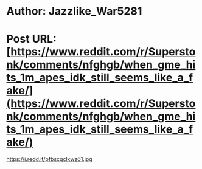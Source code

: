 # Author: Jazzlike_War5281
# Post URL: [https://www.reddit.com/r/Superstonk/comments/nfghgb/when_gme_hits_1m_apes_idk_still_seems_like_a_fake/](https://www.reddit.com/r/Superstonk/comments/nfghgb/when_gme_hits_1m_apes_idk_still_seems_like_a_fake/)


https://i.redd.it/pfbscgclxwz61.jpg